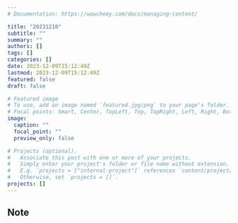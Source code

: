 ```yaml
---
# Documentation: https://wowchemy.com/docs/managing-content/

title: "20231210"
subtitle: ""
summary: ""
authors: []
tags: []
categories: []
date: 2023-12-09T15:12:49Z
lastmod: 2023-12-09T15:12:49Z
featured: false
draft: false

# Featured image
# To use, add an image named `featured.jpg/png` to your page's folder.
# Focal points: Smart, Center, TopLeft, Top, TopRight, Left, Right, BottomLeft, Bottom, BottomRight.
image:
  caption: ""
  focal_point: ""
  preview_only: false

# Projects (optional).
#   Associate this post with one or more of your projects.
#   Simply enter your project's folder or file name without extension.
#   E.g. `projects = ["internal-project"]` references `content/project/deep-learning/index.md`.
#   Otherwise, set `projects = []`.
projects: []
---
```


## Note

